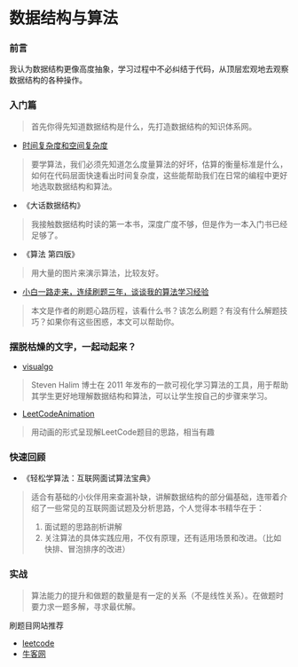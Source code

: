 # 数据结构与算法

### 前言

我认为数据结构更像高度抽象，学习过程中不必纠结于代码，从顶层宏观地去观察数据结构的各种操作。

### 入门篇
> 首先你得先知道数据结构是什么，先打造数据结构的知识体系网。

- [时间复杂度和空间复杂度](https://www.jianshu.com/p/bbcda16b2e90)
> 要学算法，我们必须先知道怎么度量算法的好坏，估算的衡量标准是什么，如何在代码层面快速看出时间复杂度，这些能帮助我们在日常的编程中更好地选取数据结构和算法。

- 《大话数据结构》
> 我接触数据结构时读的第一本书，深度广度不够，但是作为一本入门书已经足够了。

- 《算法 第四版》
> 用大量的图片来演示算法，比较友好。

- [小白一路走来，连续刷题三年，谈谈我的算法学习经验](https://www.cnblogs.com/kubidemanong/p/10996134.html)
> 本文是作者的刷题心路历程，该看什么书？该怎么刷题？有没有什么解题技巧？如果你有这些困惑，本文可以帮助你。

### 摆脱枯燥的文字，一起动起来？

- [visualgo](https://visualgo.net/zh)
> Steven Halim 博士在 2011 年发布的一款可视化学习算法的工具，用于帮助其学生更好地理解数据结构和算法，可以让学生按自己的步骤来学习。

- [LeetCodeAnimation](https://github.com/MisterBooo/LeetCodeAnimation)
> 用动画的形式呈现解LeetCode题目的思路，相当有趣

### 快速回顾

- 《轻松学算法：互联网面试算法宝典》
> 适合有基础的小伙伴用来查漏补缺，讲解数据结构的部分偏基础，连带着介绍了一些常见的互联网面试题及分析思路，个人觉得本书精华在于：
> 1. 面试题的思路剖析讲解
> 2. 关注算法的具体实践应用，不仅有原理，还有适用场景和改进。（比如快排、冒泡排序的改进）

### 实战
> 算法能力的提升和做题的数量是有一定的关系（不是线性关系）。在做题时要力求一题多解，寻求最优解。

刷题目网站推荐
- [leetcode](https://leetcode.com/)
- [牛客网](https://www.nowcoder.com/activity/oj)
